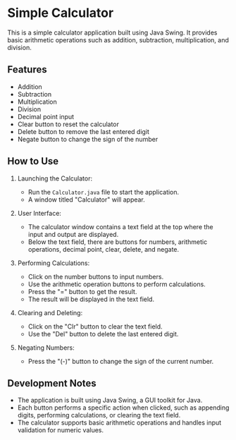 # Simple Calculator

This is a simple calculator application built using Java Swing. It provides basic arithmetic operations such as addition, subtraction, multiplication, and division.

## Features

- Addition
- Subtraction
- Multiplication
- Division
- Decimal point input
- Clear button to reset the calculator
- Delete button to remove the last entered digit
- Negate button to change the sign of the number

## How to Use

1. Launching the Calculator:
   - Run the `Calculator.java` file to start the application.
   - A window titled "Calculator" will appear.

2. User Interface:
   - The calculator window contains a text field at the top where the input and output are displayed.
   - Below the text field, there are buttons for numbers, arithmetic operations, decimal point, clear, delete, and negate.

3. Performing Calculations:
   - Click on the number buttons to input numbers.
   - Use the arithmetic operation buttons to perform calculations.
   - Press the "=" button to get the result.
   - The result will be displayed in the text field.

4. Clearing and Deleting:
   - Click on the "Clr" button to clear the text field.
   - Use the "Del" button to delete the last entered digit.

5. Negating Numbers:
   - Press the "(-)" button to change the sign of the current number.

## Development Notes

- The application is built using Java Swing, a GUI toolkit for Java.
- Each button performs a specific action when clicked, such as appending digits, performing calculations, or clearing the text field.
- The calculator supports basic arithmetic operations and handles input validation for numeric values.
